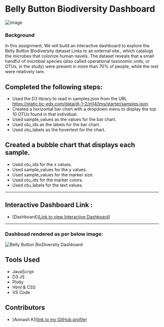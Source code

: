 # Belly Button Biodiversity Dashboard
![image](https://github.com/AVI-1213/belly-button-challenge/blob/main/microbes-sem.jpg)

### Background

In this assignment, We will build an interactive dashboard to explore the Belly Button Biodiversity dataset Links to an external site., which catalogs the microbes that colonize human navels.
The dataset reveals that a small handful of microbial species (also called operational taxonomic units, or OTUs, in the study) were present in more than 70% of people, while the rest were relatively rare.

## Completed the following steps:
- Used the D3 library to read in samples.json from the URL https://static.bc-edx.com/data/dl-1-2/m14/lms/starter/samples.json.
- Created a horizontal bar chart with a dropdown menu to display the top 10 OTUs found in that individual.
- Used sample_values as the values for the bar chart.
- Used otu_ids as the labels for the bar chart.
- Used otu_labels as the hovertext for the chart.

## Created a bubble chart that displays each sample.
- Used otu_ids for the x values.
- Used sample_values for the y values.
- Used sample_values for the marker size.
- Used otu_ids for the marker colors.
- Used otu_labels for the text values.
---
## Interactive Dashboard Link :
-  [Dashboard]([Link to view Interactive Dashboard](https://avi-1213.github.io/belly-button-challenge/Starter_Code/index.html))
---  
### Dashboad rendered as per below image: 
![Belly Button BioDiversity Dashboard](https://github.com/AVI-1213/belly-button-challenge/blob/main/dashboard.png)


## Tools Used

- JavaScript
- D3 JS
- Plotly
- Html & CSS
- VS Code
  

  
## Contributors

- [Avinash K]([link to my GitHub profile](https://github.com/AVI-1213))
